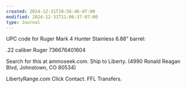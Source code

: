 ```yaml
---
created: 2024-12-31T10:56:46-07:00
modified: 2024-12-31T11:06:37-07:00
type: Journal
---
```


UPC code for Ruger Mark 4 Hunter Stainless 6.88” barrel:

.22 caliber
Ruger
736676401604

Search for this at ammoseek.com.
Ship to Liberty.
(4990 Ronald Reagan Blvd, Johnstown, CO 80534)

LibertyRange.com
Click Contact.
FFL Transfers.
